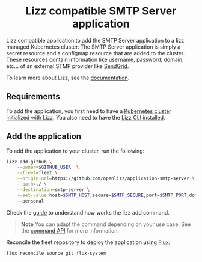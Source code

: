 <h1 align="center">Lizz compatible SMTP Server application</h1>

Lizz compatible application to add the SMTP Server application to a lizz managed Kubernetes cluster.
The SMTP Server application is simply a secret resource and a configmap resource that are added to the cluster.
These resources contain information like username, password, domain, etc... of an external STMP provider like [SendGrid](https://sendgrid.com/).

To learn more about Lizz, see the [documentation](https://openlizz.com).

## Requirements

To add the application, you first need to have a [Kubernetes cluster initialized with Lizz](https://openlizz.com/docs/guides/init).
You also need to have the [Lizz CLI installed](https://openlizz.com/docs/installation).

## Add the application

To add the application to your cluster, run the following:

```bash
lizz add github \
    --owner=$GITHUB_USER  \
    --fleet=fleet \
    --origin-url=https://github.com/openlizz/application-smtp-server \
    --path=./ \
    --destination=smtp-server \
    --set-value host=$SMTP_HOST,secure=$SMTP_SECURE,port=$SMTP_PORT,domain=$DOMAIN,smtpUsername=$SMTP_USERNAME,smtpPassword=$SMTP_PASSWORD
    --personal
```

Check the [guide](https://openlizz.com/docs/guides/add) to understand how works the lizz add command.


> **Note**
> You can adapt the command depending on your use case. See the [command API](https://openlizz.com/docs/cli/lizz_add_github) for more information.

Reconcile the fleet repository to deploy the application using [Flux](https://fluxcd.io/):

```
flux reconcile source git flux-system
```

